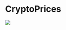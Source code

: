 # CryptoPrices

![](https://img.shields.io/static/v1?label=Bitcoin&style=flat-square&logo=bitcoin&message=11,291&color=3E77B6)
